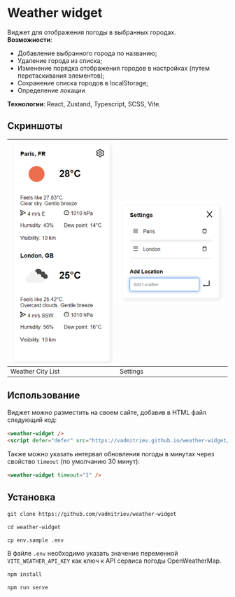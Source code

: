 # Weather widget
Виджет для отображения погоды в выбранных городах.  
**Возможности**: 
- Добавление выбранного города по названию;
- Удаление города из списка;
- Изменение порядка отображения городов в настройках (путем перетаскивания элементов);
- Сохранение списка городов в localStorage;
- Определение локации

**Технологии**: React, Zustand, Typescript, SCSS, Vite.

## Скриншоты
|  ![weather city list](./screens/weather.png)        | ![settings](./screens/settings.png)      |
|----------|---------|
| Weather City List | Settings |

## Использование
Виджет можно разместить на своем сайте, добавив в HTML файл следующий код:
```HTML
<weather-widget />
<script defer="defer" src="https://vadmitriev.github.io/weather-widget/index.js"></script>
```

Также можно указать интервал обновления погоды в минутах через свойство `timeout` (по умолчанию 30 минут):
```HTML
<weather-widget timeout="1" />
```

## Установка
```console
git clone https://github.com/vadmitriev/weather-widget
```

```console
cd weather-widget
```

```console
cp env.sample .env
```

В файле `.env` необходимо указать значение переменной `VITE_WEATHER_API_KEY` как ключ к API сервиса погоды OpenWeatherMap.

```console
npm install
```

```console
npm run serve
```
